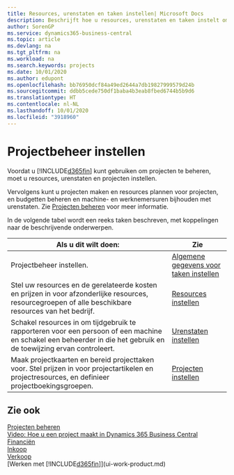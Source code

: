 ```yaml
---
title: Resources, urenstaten en taken instellen| Microsoft Docs
description: Beschrijft hoe u resources, urenstaten en taken instelt om projecten te beheren.
author: SorenGP
ms.service: dynamics365-business-central
ms.topic: article
ms.devlang: na
ms.tgt_pltfrm: na
ms.workload: na
ms.search.keywords: projects
ms.date: 10/01/2020
ms.author: edupont
ms.openlocfilehash: bb76950dcf84a49ed2644a7db19827999579d24b
ms.sourcegitcommit: ddbb5cede750df1baba4b3eab8fbed6744b5b9d6
ms.translationtype: HT
ms.contentlocale: nl-NL
ms.lasthandoff: 10/01/2020
ms.locfileid: "3918960"
---
```

# <a name="setting-up-project-management"></a>Projectbeheer instellen
Voordat u [!INCLUDE[d365fin](includes/d365fin_md.md)] kunt gebruiken om projecten te beheren, moet u resources, urenstaten en projecten instellen.

Vervolgens kunt u projecten maken en resources plannen voor projecten, en budgetten beheren en machine- en werknemersuren bijhouden met urenstaten. Zie [Projecten beheren](projects-manage-projects.md) voor meer informatie.  

In de volgende tabel wordt een reeks taken beschreven, met koppelingen naar de beschrijvende onderwerpen.

| Als u dit wilt doen: | Zie |
| --- | --- |
| Projectbeheer instellen.|[Algemene gegevens voor taken instellen](projects-how-setup-jobs.md#to-set-general-information-for-jobs)|
| Stel uw resources en de gerelateerde kosten en prijzen in voor afzonderlijke resources, resourcegroepen of alle beschikbare resources van het bedrijf. |[Resources instellen](projects-how-setup-resources.md) |
| Schakel resources in om tijdgebruik te rapporteren voor een persoon of een machine en schakel een beheerder in die het gebruik en de toewijzing ervan controleert. |[Urenstaten instellen](projects-how-setup-time-sheets.md) |
| Maak projectkaarten en bereid projecttaken voor. Stel prijzen in voor projectartikelen en projectresources, en definieer projectboekingsgroepen. |[Projecten instellen](projects-how-setup-jobs.md) |

## <a name="see-also"></a>Zie ook

[Projecten beheren](projects-manage-projects.md)  
[Video: Hoe u een project maakt in Dynamics 365 Business Central](https://www.youtube.com/watch?v=VqaPWr7BWmw)  
[Financiën](finance.md)  
[Inkoop](purchasing-manage-purchasing.md)  
[Verkoop](sales-manage-sales.md)  
[Werken met [!INCLUDE[d365fin](includes/d365fin_md.md)]](ui-work-product.md)  
